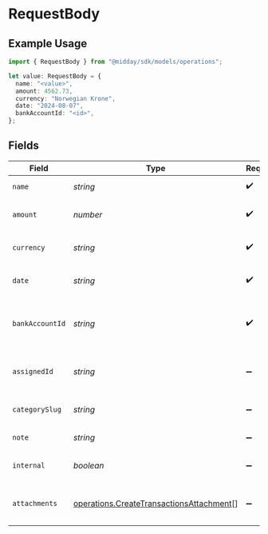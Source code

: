# RequestBody

## Example Usage

```typescript
import { RequestBody } from "@midday/sdk/models/operations";

let value: RequestBody = {
  name: "<value>",
  amount: 4562.73,
  currency: "Norwegian Krone",
  date: "2024-08-07",
  bankAccountId: "<id>",
};
```

## Fields

| Field                                                                                                | Type                                                                                                 | Required                                                                                             | Description                                                                                          |
| ---------------------------------------------------------------------------------------------------- | ---------------------------------------------------------------------------------------------------- | ---------------------------------------------------------------------------------------------------- | ---------------------------------------------------------------------------------------------------- |
| `name`                                                                                               | *string*                                                                                             | :heavy_check_mark:                                                                                   | Name of the transaction.                                                                             |
| `amount`                                                                                             | *number*                                                                                             | :heavy_check_mark:                                                                                   | Amount of the transaction.                                                                           |
| `currency`                                                                                           | *string*                                                                                             | :heavy_check_mark:                                                                                   | Currency of the transaction.                                                                         |
| `date`                                                                                               | *string*                                                                                             | :heavy_check_mark:                                                                                   | Date of the transaction (ISO 8601).                                                                  |
| `bankAccountId`                                                                                      | *string*                                                                                             | :heavy_check_mark:                                                                                   | Bank account ID associated with the transaction.                                                     |
| `assignedId`                                                                                         | *string*                                                                                             | :heavy_minus_sign:                                                                                   | Assigned user ID for the transaction.                                                                |
| `categorySlug`                                                                                       | *string*                                                                                             | :heavy_minus_sign:                                                                                   | Category slug for the transaction.                                                                   |
| `note`                                                                                               | *string*                                                                                             | :heavy_minus_sign:                                                                                   | Note for the transaction.                                                                            |
| `internal`                                                                                           | *boolean*                                                                                            | :heavy_minus_sign:                                                                                   | Whether the transaction is internal.                                                                 |
| `attachments`                                                                                        | [operations.CreateTransactionsAttachment](../../models/operations/createtransactionsattachment.md)[] | :heavy_minus_sign:                                                                                   | Array of attachments for the transaction.                                                            |